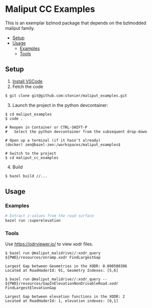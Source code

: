 # Maliput CC Examples <!-- omit from toc -->

This is an exemplar bzlmod package that depends on the bzlmodded maliput family.

- [Setup](#setup)
- [Usage](#usage)
  - [Examples](#examples)
  - [Tools](#tools)

## Setup

1. [Install VSCode](https://code.visualstudio.com/docs/setup/linux)
2. Fetch the code

```bash
$ git clone git@github.com:stonier/maliput_examples.git
```

3. Launch the project in the python devcontainer:

```
$ cd maliput_examples
$ code .

# Reopen in Container or CTRL-SHIFT-P
#   Select the python devcontainer from the subsequent drop-down

# Open up a terminal (if it hasn't already)
(docker) zen@bazel-zen:/workspaces/maliput_examples$

# Switch to the project
$ cd maliput_cc_examples
```

4. Build

```bash
$ bazel build //...
```

## Usage

### Examples

```sh
# Extract z-values from the road surface
bazel run :superelevation
```

### Tools

Use https://odrviewer.io/ to view xodr files.

```
$ bazel run @maliput_malidrive//:xodr_query ${PWD}/resources/onramp.xodr FindLargestGap

Largest Gap between Geometries in the XODR: 0.000500386
Located at RoadHaderId: 91, Geometry Indexes: [5,6]

$ bazel run @maliput_malidrive//:xodr_query -- ${PWD}/resources/GapInElevationNonDrivableRoad.xodr FindLargestElevationGap

Largest Gap between elevation functions in the XODR: 2
Located at RoadHaderId: 1, elevation indexes: [0,1]
```
